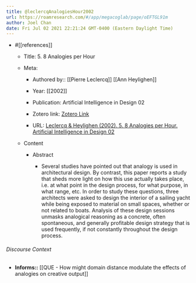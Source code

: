 ```yaml
---
title: @leclercqAnalogiesHour2002
url: https://roamresearch.com/#/app/megacoglab/page/oEFTGL91m
author: Joel Chan
date: Fri Jul 02 2021 22:21:24 GMT-0400 (Eastern Daylight Time)
---
```


- #[[references]]

    - Title: 5. 8 Analogies per Hour

    - Meta:

        - Authored by:: [[Pierre Leclercq]] [[Ann Heylighen]]

        - Year: [[2002]]

        - Publication: Artificial Intelligence in Design 02

        - Zotero link: [Zotero Link](zotero://select/items/1_FNUR86NA)

        - URL: [Leclercq & Heylighen (2002). 5. 8 Analogies per Hour. Artificial Intelligence in Design 02](https://link.springer.com/chapter/10.1007/978-94-017-0795-4_14)

    - Content

        - Abstract

            - Several studies have pointed out that analogy is used in architectural design. By contrast, this paper reports a study that sheds more light on how this use actually takes place, i.e. at what point in the design process, for what purpose, in what range, etc. In order to study these questions, three architects were asked to design the interior of a sailing yacht while being exposed to material on small spaces, whether or not related to boats. Analysis of these design sessions unmasks analogical reasoning as a concrete, often spontaneous, and generally profitable design strategy that is used frequently, if not constantly throughout the design process.

###### Discourse Context

- **Informs::** [[QUE - How might domain distance modulate the effects of analogies on creative output]]
